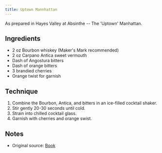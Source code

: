```yaml
---
title: Uptown Mannhattan
---
```


As prepared in Hayes Valley at Absinthe -- The 'Uptown' Manhattan.


Ingredients
-----------

* 2 oz Bourbon whiskey (Maker's Mark recommended)
* 2 oz Carpano Antica sweet vermouth
* Dash of Angostura bitters
* Dash of orange bitters
* 3 brandied cherries
* Orange twist for garnish


Technique
-----------

1. Combine the Bourbon, Antica, and bitters in an ice-filled cocktail shaker.
2. Stir gently 20-30 seconds until cold.
3. Strain into chilled cocktail glass.
4. Garnish with cherries and orange swist.


Notes
-----------

* Original source: [Book](link)
